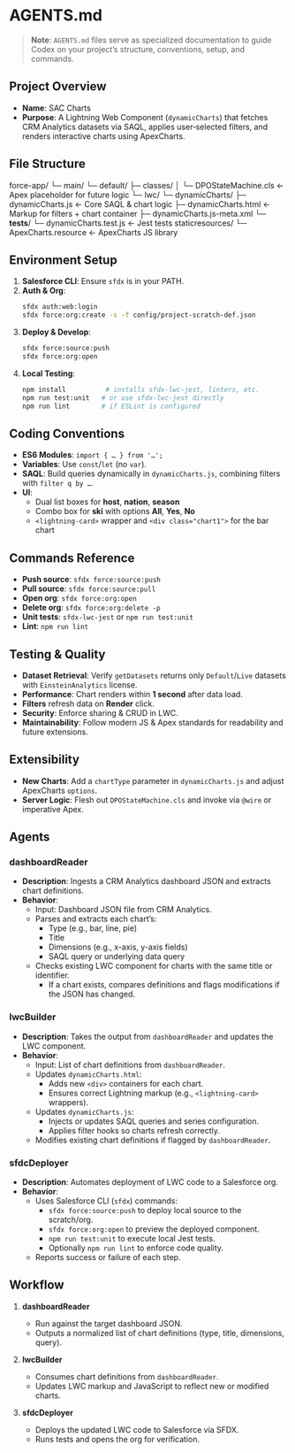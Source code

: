 # AGENTS.md

> **Note**: `AGENTS.md` files serve as specialized documentation to guide Codex on your project’s structure, conventions, setup, and commands.

## Project Overview
- **Name**: SAC Charts  
- **Purpose**: A Lightning Web Component (`dynamicCharts`) that fetches CRM Analytics datasets via SAQL, applies user‐selected filters, and renders interactive charts using ApexCharts.

## File Structure
force-app/
└─ main/
   └─ default/
      ├─ classes/
      │  └─ DPOStateMachine.cls        ← Apex placeholder for future logic
      └─ lwc/
         └─ dynamicCharts/
            ├─ dynamicCharts.js        ← Core SAQL & chart logic
            ├─ dynamicCharts.html      ← Markup for filters + chart container
            ├─ dynamicCharts.js-meta.xml
            └─ __tests__/
               └─ dynamicCharts.test.js ← Jest tests
staticresources/
└─ ApexCharts.resource             ← ApexCharts JS library

## Environment Setup
1. **Salesforce CLI**: Ensure `sfdx` is in your PATH.  
2. **Auth & Org**:
   ```bash
   sfdx auth:web:login
   sfdx force:org:create -s -f config/project-scratch-def.json
   ```
3. **Deploy & Develop**:
   ```bash
   sfdx force:source:push
   sfdx force:org:open
   ```
4. **Local Testing**:
   ```bash
   npm install          # installs sfdx-lwc-jest, linters, etc.
   npm run test:unit   # or use sfdx-lwc-jest directly
   npm run lint        # if ESLint is configured
   ```

## Coding Conventions
- **ES6 Modules**: `import { … } from '…';`  
- **Variables**: Use `const`/`let` (no `var`).  
- **SAQL**: Build queries dynamically in `dynamicCharts.js`, combining filters with `filter q by …`.  
- **UI**:  
  - Dual list boxes for **host**, **nation**, **season**  
  - Combo box for **ski** with options **All**, **Yes**, **No**  
  - `<lightning-card>` wrapper and `<div class="chart1">` for the bar chart  

## Commands Reference
- **Push source**: `sfdx force:source:push`  
- **Pull source**: `sfdx force:source:pull`  
- **Open org**: `sfdx force:org:open`  
- **Delete org**: `sfdx force:org:delete -p`  
- **Unit tests**: `sfdx-lwc-jest` or `npm run test:unit`  
- **Lint**: `npm run lint`  

## Testing & Quality
- **Dataset Retrieval**: Verify `getDatasets` returns only `Default`/`Live` datasets with `EinsteinAnalytics` license.  
- **Performance**: Chart renders within **1 second** after data load.  
- **Filters** refresh data on **Render** click.  
- **Security**: Enforce sharing & CRUD in LWC.  
- **Maintainability**: Follow modern JS & Apex standards for readability and future extensions.  

## Extensibility
- **New Charts**: Add a `chartType` parameter in `dynamicCharts.js` and adjust ApexCharts `options`.  
- **Server Logic**: Flesh out `DPOStateMachine.cls` and invoke via `@wire` or imperative Apex.

## Agents
### dashboardReader
- **Description**: Ingests a CRM Analytics dashboard JSON and extracts chart definitions.
- **Behavior**:
  - Input: Dashboard JSON file from CRM Analytics.
  - Parses and extracts each chart’s:
    - Type (e.g., bar, line, pie)
    - Title
    - Dimensions (e.g., x-axis, y-axis fields)
    - SAQL query or underlying data query
  - Checks existing LWC component for charts with the same title or identifier.
    - If a chart exists, compares definitions and flags modifications if the JSON has changed.

### lwcBuilder
- **Description**: Takes the output from `dashboardReader` and updates the LWC component.
- **Behavior**:
  - Input: List of chart definitions from `dashboardReader`.
  - Updates `dynamicCharts.html`:
    - Adds new `<div>` containers for each chart.
    - Ensures correct Lightning markup (e.g., `<lightning-card>` wrappers).
  - Updates `dynamicCharts.js`:
    - Injects or updates SAQL queries and series configuration.
    - Applies filter hooks so charts refresh correctly.
  - Modifies existing chart definitions if flagged by `dashboardReader`.

### sfdcDeployer
- **Description**: Automates deployment of LWC code to a Salesforce org.
- **Behavior**:
  - Uses Salesforce CLI (`sfdx`) commands:
    - `sfdx force:source:push` to deploy local source to the scratch/org.
    - `sfdx force:org:open` to preview the deployed component.
    - `npm run test:unit` to execute local Jest tests.
    - Optionally `npm run lint` to enforce code quality.
  - Reports success or failure of each step.

## Workflow
1. **dashboardReader**  
   - Run against the target dashboard JSON.  
   - Outputs a normalized list of chart definitions (type, title, dimensions, query).  

2. **lwcBuilder**  
   - Consumes chart definitions from `dashboardReader`.  
   - Updates LWC markup and JavaScript to reflect new or modified charts.  

3. **sfdcDeployer**  
   - Deploys the updated LWC code to Salesforce via SFDX.  
   - Runs tests and opens the org for verification.

